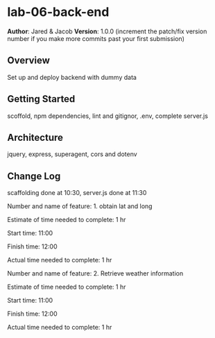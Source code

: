 # lab-06-back-end

**Author**: Jared & Jacob
**Version**: 1.0.0 (increment the patch/fix version number if you make more commits past your first submission)

## Overview
<!-- Provide a high level overview of what this application is and why you are building it, beyond the fact that it's an assignment for this class. (i.e. What's your problem domain?) -->
Set up and deploy backend with dummy data

## Getting Started
<!-- What are the steps that a user must take in order to build this app on their own machine and get it running? -->
scoffold, npm dependencies, lint and gitignor, .env, complete server.js

## Architecture
<!-- Provide a detailed description of the application design. What technologies (languages, libraries, etc) you're using, and any other relevant design information. -->
jquery, express, superagent, cors and dotenv

## Change Log
<!-- Use this area to document the iterative changes made to your application as each feature is successfully implemented. Use time stamps. Here's an examples:

01-01-2001 4:59pm - Application now has a fully-functional express server, with a GET route for the location resource.


## Credits and Collaborations
<!-- Give credit (and a link) to other people or resources that helped you build this application. -->
scaffolding done at 10:30, server.js done at 11:30

Number and name of feature: 1. obtain lat and long

Estimate of time needed to complete: 1 hr

Start time: 11:00

Finish time: 12:00

Actual time needed to complete: 1 hr

Number and name of feature: 2. Retrieve weather information

Estimate of time needed to complete: 1 hr

Start time: 11:00

Finish time: 12:00

Actual time needed to complete: 1 hr